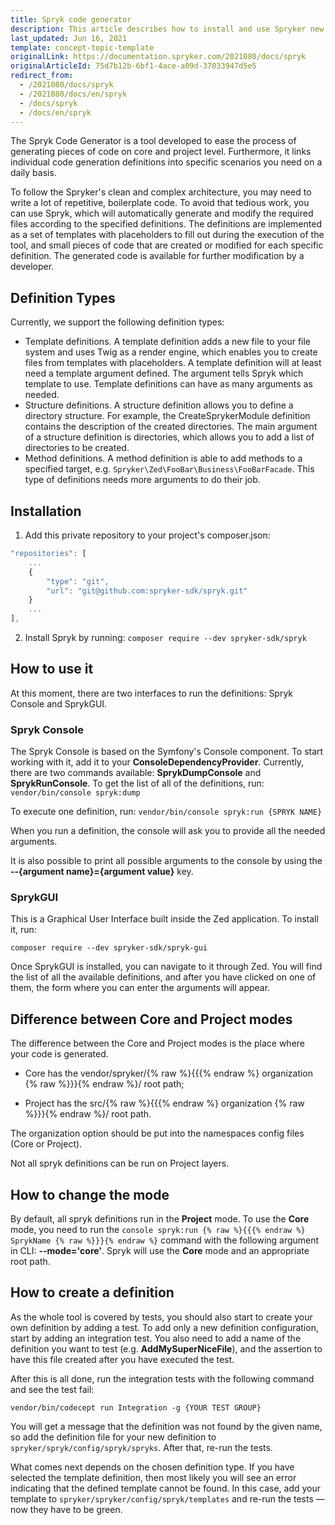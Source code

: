 ```yaml
---
title: Spryk code generator
description: This article describes how to install and use Spryker new code generation tool that enables you to avoid tedious work by writing boilerplate code for you
last_updated: Jun 16, 2021
template: concept-topic-template
originalLink: https://documentation.spryker.com/2021080/docs/spryk
originalArticleId: 75d7b12b-6bf1-4ace-a09d-37033947d5e5
redirect_from:
  - /2021080/docs/spryk
  - /2021080/docs/en/spryk
  - /docs/spryk
  - /docs/en/spryk
---
```


The Spryk Code Generator is a tool developed to ease the process of generating pieces of code on core and project level. Furthermore, it links individual code generation definitions into specific scenarios you need on a daily basis.

To follow the Spryker's clean and complex architecture, you may need to write a lot of repetitive, boilerplate code. To avoid that tedious work, you can use Spryk, which will automatically generate and modify the required files according to the specified definitions. The definitions are implemented as a set of templates with placeholders to fill out during the execution of the tool, and small pieces of code that are created or modified for each specific definition. The generated code is available for further modification by a developer.

## Definition Types
Currently, we support the following definition types:

* Template definitions. A template definition adds a new file to your file system and uses Twig as a render engine, which enables you to create files from templates with placeholders. A template definition will at least need a template argument defined. The argument tells Spryk which template to use. Template definitions can have as many arguments as needed.
* Structure definitions. A structure definition allows you to define a directory structure. For example, the CreateSprykerModule definition contains the description of the created directories. The main argument of a structure definition is directories, which allows you to add a list of directories to be created.
* Method definitions. A method definition is able to add methods to a specified target, e.g. `Spryker\Zed\FooBar\Business\FooBarFacade`. This type of definitions needs more arguments to do their job.

## Installation
1. Add this private repository to your project's composer.json:
```js
"repositories": [
    ...
    {
        "type": "git",
        "url": "git@github.com:spryker-sdk/spryk.git"
    }
    ...
],
```

2. Install Spryk by running:
`composer require --dev spryker-sdk/spryk`

## How to use it
At this moment, there are two interfaces to run the definitions: Spryk Console and SprykGUI.

### Spryk Console
The Spryk Console is based on the Symfony's Console component. To start working with it, add it to your **ConsoleDependencyProvider**. Currently, there are two commands available: **SprykDumpConsole** and **SprykRunConsole**. To get the list of all of the definitions, run:
`vendor/bin/console spryk:dump`

To execute one definition, run:
`vendor/bin/console spryk:run {SPRYK NAME}`

When you run a definition, the console will ask you to provide all the needed arguments.

It is also possible to print all possible arguments to the console by using the **--{argument name}={argument value}** key.

### SprykGUI
This is a Graphical User Interface built inside the Zed application. To install it, run:

`composer require --dev spryker-sdk/spryk-gui`

Once SprykGUI is installed, you can navigate to it through Zed. You will find the list of all the available definitions, and after you have clicked on one of them, the form where you can enter the arguments will appear.

## Difference between Core and Project modes
The difference between the Core and Project modes is the place where your code is generated.

- Core has the vendor/spryker/{% raw %}{{{% endraw %} organization {% raw %}}}{% endraw %}/ root path;

- Project has the src/{% raw %}{{{% endraw %} organization {% raw %}}}{% endraw %}/ root path.

The organization option should be put into the namespaces config files (Core or Project).

Not all spryk definitions can be run on Project layers.

## How to change the mode
By default, all spryk definitions run in the **Project** mode. To use the **Core** mode, you need to run the `console spryk:run {% raw %}{{{% endraw %} SprykName {% raw %}}}{% endraw %}` command with the following argument in CLI: **--mode='core'**. Spryk will use the **Core** mode and an appropriate root path.

## How to create a definition
As the whole tool is covered by tests, you should also start to create your own definition by adding a test. To add only a new definition configuration, start by adding an integration test. You also need to add a name of the definition you want to test (e.g. **AddMySuperNiceFile**), and the assertion to have this file created after you have executed the test.

After this is all done, run the integration tests with the following command and see the test fail:

`vendor/bin/codecept run Integration -g {YOUR TEST GROUP}`

You will get a message that the definition was not found by the given name, so add the definition file for your new definition to `spryker/spryk/config/spryk/spryks`. After that, re-run the tests.

What comes next depends on the chosen definition type. If you have selected the template definition, then most likely you will see an error indicating that the defined template cannot be found. In this case, add your template to `spryker/spryker/config/spryk/templates` and re-run the tests — now they have to be green.
